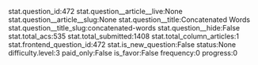 stat.question_id:472
stat.question__article__live:None
stat.question__article__slug:None
stat.question__title:Concatenated Words
stat.question__title_slug:concatenated-words
stat.question__hide:False
stat.total_acs:535
stat.total_submitted:1408
stat.total_column_articles:1
stat.frontend_question_id:472
stat.is_new_question:False
status:None
difficulty.level:3
paid_only:False
is_favor:False
frequency:0
progress:0
